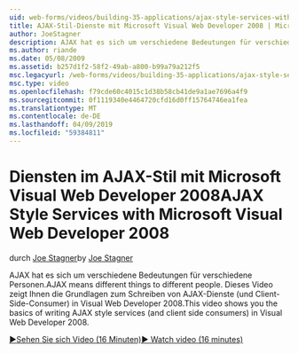 ```yaml
---
uid: web-forms/videos/building-35-applications/ajax-style-services-with-microsoft-visual-web-developer-2008
title: AJAX-Stil-Dienste mit Microsoft Visual Web Developer 2008 | Microsoft-Dokumentation
author: JoeStagner
description: AJAX hat es sich um verschiedene Bedeutungen für verschiedene Personen. Dieses Video zeigt Ihnen die Grundlagen zum Schreiben von AJAX-Dienste (und Client-Side-Consumer) in die Visual Webentwicklung...
ms.author: riande
ms.date: 05/08/2009
ms.assetid: b257d1f2-58f2-49ab-a800-b99a79a212f5
msc.legacyurl: /web-forms/videos/building-35-applications/ajax-style-services-with-microsoft-visual-web-developer-2008
msc.type: video
ms.openlocfilehash: f79cde60c4015c1d38b58cb41de9a1ae7696a4f9
ms.sourcegitcommit: 0f1119340e4464720cfd16d0ff15764746ea1fea
ms.translationtype: MT
ms.contentlocale: de-DE
ms.lasthandoff: 04/09/2019
ms.locfileid: "59384811"
---
```

# <a name="ajax-style-services-with-microsoft-visual-web-developer-2008"></a><span data-ttu-id="400e9-104">Diensten im AJAX-Stil mit Microsoft Visual Web Developer 2008</span><span class="sxs-lookup"><span data-stu-id="400e9-104">AJAX Style Services with Microsoft Visual Web Developer 2008</span></span>

<span data-ttu-id="400e9-105">durch [Joe Stagner](https://github.com/JoeStagner)</span><span class="sxs-lookup"><span data-stu-id="400e9-105">by [Joe Stagner](https://github.com/JoeStagner)</span></span>

<span data-ttu-id="400e9-106">AJAX hat es sich um verschiedene Bedeutungen für verschiedene Personen.</span><span class="sxs-lookup"><span data-stu-id="400e9-106">AJAX means different things to different people.</span></span> <span data-ttu-id="400e9-107">Dieses Video zeigt Ihnen die Grundlagen zum Schreiben von AJAX-Dienste (und Client-Side-Consumer) in Visual Web Developer 2008.</span><span class="sxs-lookup"><span data-stu-id="400e9-107">This video shows you the basics of writing AJAX style services (and client side consumers) in Visual Web Developer 2008.</span></span>

[<span data-ttu-id="400e9-108">&#9654;Sehen Sie sich Video (16 Minuten)</span><span class="sxs-lookup"><span data-stu-id="400e9-108">&#9654; Watch video (16 minutes)</span></span>](https://channel9.msdn.com/Blogs/ASP-NET-Site-Videos/ajax-style-services-with-microsoft-visual-web-developer-2008)
